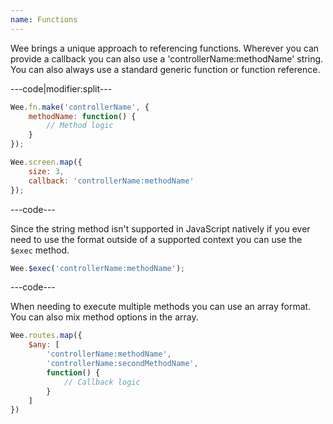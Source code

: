 ```yaml
---
name: Functions
---
```


Wee brings a unique approach to referencing functions. Wherever you can provide a callback you can also use a 'controllerName:methodName' string. You can also always use a standard generic function or function reference.

---code|modifier:split---

```javascript
Wee.fn.make('controllerName', {
	methodName: function() {
		// Method logic
	}
});
```

```javascript
Wee.screen.map({
	size: 3,
	callback: 'controllerName:methodName'
});
```

---code---

Since the string method isn't supported in JavaScript natively if you ever need to use the format outside of a supported context you can use the ```$exec``` method.

```javascript
Wee.$exec('controllerName:methodName');
```

---code---

When needing to execute multiple methods you can use an array format. You can also mix method options in the array.

```javascript
Wee.routes.map({
	$any: [
		'controllerName:methodName',
		'controllerName:secondMethodName',
		function() {
			// Callback logic
		}
	]
})
```